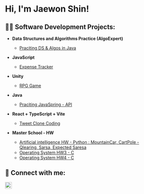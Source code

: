 <h1>Hi, I'm Jaewon Shin! <br/>

<h2>👨‍💻 Software Development Projects:</h2>


- <b>Data Structures and Algorithms Practice (AlgoExpert)</b>
  - [Praciting DS & Algos in Java](https://github.com/Jessica1288/Alogrithm-Practice)

- <b>JavaScript</b>
  - [Expense Tracker](https://github.com/Jessica1288/ExpenseTracker)
    
- <b>Unity</b>
  - [RPG Game](https://github.com/Jessica1288/RPGGame)

- <b>Java</b>
  - [Praciting JavaSpring - API](https://github.com/Jessica1288/APIDemo-Spring)


- <b>React + TypeScript + Vite</b>
  - [Tweet Clone Coding](https://github.com/Jessica1288/nwitter-reloaded)

- <b>Master School - HW</b>
  - [Artificial intelligence HW - Python : MountainCar, CartPole - Qlearing, Sarsa, Expected Saresa](https://github.com/Jessica1288/AI-HW3)
  - [Operating System HW3 - C](https://github.com/Jessica1288/OS3)
  - [Operating System HW4 - C](https://github.com/Jessica1288/OS4)

<!--
- <b>C# (.NET Desktop Applications)</b>
  - [Ransomware Proof of Concept (Encrypter)](https://github.com/joshmadakor1/EncrypterPOC)
  - [Ransomware Proof of Concept (Decrypter)](https://github.com/joshmadakor1/DecrypterPOC)
  - [Keylogger with Email Capability](https://github.com/joshmadakor1/Key-Logger-With-Email)
-->


<h2> 🤳 Connect with me:</h2>

[<img align="left" alt="JoshMadakor | LinkedIn" width="22px" src="https://cdn.jsdelivr.net/npm/simple-icons@v3/icons/linkedin.svg" />][linkedin]

[linkedin]: https://www.linkedin.com/in/jaewon-shin1278/

<!--
**joshmadakor1/joshmadakor1** is a ✨ _special_ ✨ repository because its `README.md` (this file) appears on your GitHub profile.

Here are some ideas to get you started:

- 🔭 I’m currently working on ...
- 🌱 I’m currently learning ...
- 👯 I’m looking to collaborate on ...
- 🤔 I’m looking for help with ...
- 💬 Ask me about ...
- 📫 How to reach me: ...
- 😄 Pronouns: ...
- ⚡ Fun fact: ...
-->

